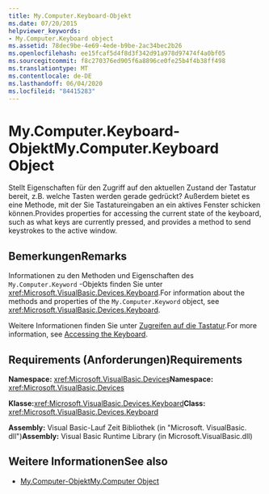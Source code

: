 ```yaml
---
title: My.Computer.Keyboard-Objekt
ms.date: 07/20/2015
helpviewer_keywords:
- My.Computer.Keyboard object
ms.assetid: 78dec9be-4e69-4ede-b9be-2ac34bec2b26
ms.openlocfilehash: ee15fcaf5d4f8d3f342d91a978d97474f4a0bf05
ms.sourcegitcommit: f8c270376ed905f6a8896ce0fe25b4f4b38ff498
ms.translationtype: MT
ms.contentlocale: de-DE
ms.lasthandoff: 06/04/2020
ms.locfileid: "84415283"
---
```

# <a name="mycomputerkeyboard-object"></a><span data-ttu-id="5d7fa-102">My.Computer.Keyboard-Objekt</span><span class="sxs-lookup"><span data-stu-id="5d7fa-102">My.Computer.Keyboard Object</span></span>
<span data-ttu-id="5d7fa-103">Stellt Eigenschaften für den Zugriff auf den aktuellen Zustand der Tastatur bereit, z.B. welche Tasten werden gerade gedrückt? Außerdem bietet es eine Methode, mit der Sie Tastatureingaben an ein aktives Fenster schicken können.</span><span class="sxs-lookup"><span data-stu-id="5d7fa-103">Provides properties for accessing the current state of the keyboard, such as what keys are currently pressed, and provides a method to send keystrokes to the active window.</span></span>  
  
## <a name="remarks"></a><span data-ttu-id="5d7fa-104">Bemerkungen</span><span class="sxs-lookup"><span data-stu-id="5d7fa-104">Remarks</span></span>  
 <span data-ttu-id="5d7fa-105">Informationen zu den Methoden und Eigenschaften des `My.Computer.Keyword` -Objekts finden Sie unter <xref:Microsoft.VisualBasic.Devices.Keyboard>.</span><span class="sxs-lookup"><span data-stu-id="5d7fa-105">For information about the methods and properties of the `My.Computer.Keyword` object, see <xref:Microsoft.VisualBasic.Devices.Keyboard>.</span></span>  
  
 <span data-ttu-id="5d7fa-106">Weitere Informationen finden Sie unter [Zugreifen auf die Tastatur](../../developing-apps/programming/computer-resources/accessing-the-keyboard.md).</span><span class="sxs-lookup"><span data-stu-id="5d7fa-106">For more information, see [Accessing the Keyboard](../../developing-apps/programming/computer-resources/accessing-the-keyboard.md).</span></span>  
  
## <a name="requirements"></a><span data-ttu-id="5d7fa-107">Requirements (Anforderungen)</span><span class="sxs-lookup"><span data-stu-id="5d7fa-107">Requirements</span></span>  
 <span data-ttu-id="5d7fa-108">**Namespace:** <xref:Microsoft.VisualBasic.Devices></span><span class="sxs-lookup"><span data-stu-id="5d7fa-108">**Namespace:** <xref:Microsoft.VisualBasic.Devices></span></span>  
  
 <span data-ttu-id="5d7fa-109">**Klasse:**<xref:Microsoft.VisualBasic.Devices.Keyboard></span><span class="sxs-lookup"><span data-stu-id="5d7fa-109">**Class:** <xref:Microsoft.VisualBasic.Devices.Keyboard></span></span>  
  
 <span data-ttu-id="5d7fa-110">**Assembly:** Visual Basic-Lauf Zeit Bibliothek (in "Microsoft. VisualBasic. dll")</span><span class="sxs-lookup"><span data-stu-id="5d7fa-110">**Assembly:** Visual Basic Runtime Library (in Microsoft.VisualBasic.dll)</span></span>  
  
## <a name="see-also"></a><span data-ttu-id="5d7fa-111">Weitere Informationen</span><span class="sxs-lookup"><span data-stu-id="5d7fa-111">See also</span></span>

- [<span data-ttu-id="5d7fa-112">My.Computer-Objekt</span><span class="sxs-lookup"><span data-stu-id="5d7fa-112">My.Computer Object</span></span>](my-computer-object.md)
